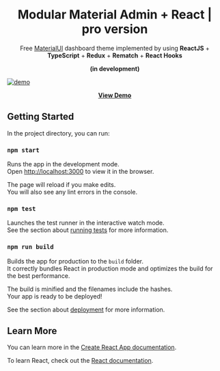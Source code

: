 <h1 align="center">Modular Material Admin + React | pro version</h1>

<div align="center">

Free [MaterialUI](https://material-ui.com/) dashboard theme implemented by using **ReactJS** + **TypeScript** + **Redux** + **Rematch** + **React Hooks**

**(in development)**

</div>

[![demo](https://repository-images.githubusercontent.com/195131407/ffa79c80-b806-11e9-8aa8-75d9609bb9e5)](https://modular-material-admin-react.modularcode.io/)

<p align="center">
  <strong>
    <a href="https://modular-material-admin-react-pro.modularcode.io/" target="_blank">View Demo</a>
  </strong>
</p>

## Getting Started

In the project directory, you can run:

### `npm start`

Runs the app in the development mode.<br>
Open [http://localhost:3000](http://localhost:3000) to view it in the browser.

The page will reload if you make edits.<br>
You will also see any lint errors in the console.

### `npm test`

Launches the test runner in the interactive watch mode.<br>
See the section about [running tests](https://facebook.github.io/create-react-app/docs/running-tests) for more information.

### `npm run build`

Builds the app for production to the `build` folder.<br>
It correctly bundles React in production mode and optimizes the build for the best performance.

The build is minified and the filenames include the hashes.<br>
Your app is ready to be deployed!

See the section about [deployment](https://facebook.github.io/create-react-app/docs/deployment) for more information.

## Learn More


You can learn more in the [Create React App documentation](https://facebook.github.io/create-react-app/docs/getting-started).

To learn React, check out the [React documentation](https://reactjs.org/).
